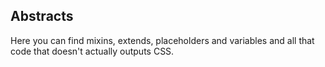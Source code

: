 ## Abstracts

Here you can find mixins, extends, placeholders and variables and all that code that doesn't actually outputs CSS.
